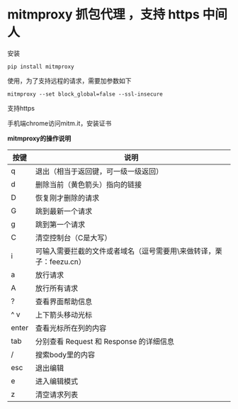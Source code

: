 # mitmproxy 抓包代理 ，支持 https 中间人
安装

```
pip install mitmproxy 
```

使用，为了支持远程的请求，需要加参数如下

```
mitmproxy --set block_global=false --ssl-insecure 
```

支持https

手机端chrome访问mitm.it，安装证书

**mitmproxy的操作说明**

| 按键 | 说明 |
| --- | --- |
| q | 退出（相当于返回键，可一级一级返回） |
| d | 删除当前（黄色箭头）指向的链接 |
| D | 恢复刚才删除的请求 |
| G | 跳到最新一个请求 |
| g | 跳到第一个请求 |
| C | 清空控制台（C是大写） |
| i | 可输入需要拦截的文件或者域名（逗号需要用\\来做转译，栗子：feezu.cn） |
| a | 放行请求 |
| A | 放行所有请求 |
| ? | 查看界面帮助信息 |
| ^ v | 上下箭头移动光标 |
| enter | 查看光标所在列的内容 |
| tab | 分别查看 Request 和 Response 的详细信息 |
| / | 搜索body里的内容 |
| esc | 退出编辑 |
| e | 进入编辑模式 |
| z | 清空请求列表 |
